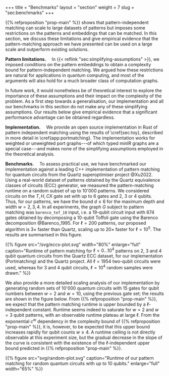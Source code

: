 +++
title = "Benchmarks"
layout = "section"
weight = 7
slug = "sec:benchmarks"
+++

{{% refproposition "prop-main" %}} shows that pattern-independent matching can
scale to large datasets of patterns but imposes some restrictions on the
patterns and embeddings that can be matched. In this section, we discuss these
limitations and give empirical evidence that the pattern-matching approach we
have presented can be used on a large scale and outperform existing solutions.

**Pattern limitations.**&emsp; In {{< reflink "sec:simplifying-assumptions" >}},
we imposed conditions on the pattern embeddings to obtain a complexity bound for
pattern-independent matching. We argued how these restrictions are natural for
applications in quantum computing, and most of the arguments will also hold for
a much broader class of computation graphs.

In future work, it would nonetheless be of theoretical interest to explore the
importance of these assumptions and their impact on the complexity of the
problem. As a first step towards a generalisation, our implementation and all
our benchmarks in this section do not make any of these simplifying assumptions.
Our results below give empirical evidence that a significant performance
advantage can be obtained regardless.

**Implementation.**&emsp; We provide an open source implementation in Rust of
pattern independent matching using the results of \cref{sec:toy}, described in
more detail in \cref{app:portmatching}. The implementation works for weighted or
unweighted port graphs---of which typed minIR graphs are a special case---and
makes none of the simplifying assumptions employed in the theoretical analysis.

**Benchmarks.**&emsp; To assess practical use, we have benchmarked our
implementation against a leading C++ implementation of pattern matching for
quantum circuits from the Quartz superoptimiser project @Xu2022. Using a
real-world dataset of patterns obtained by the Quartz equivalence classes of
circuits (ECC) generator, we measured the pattern-matching runtime on a random
subset of up to 10'000 patterns. We considered circuits on the $T, H, CX$ gate
set with up to 6 gates and 2, 3 or 4 qubits. Thus, for our patterns, we have the
bound $d \leq 6$ for the maximum depth and width $w = 2,3,4$. In all
experiments, the graph $G$ subject to pattern matching was `barenco_tof_10`
input, i.e. a 19-qubit circuit input with 674 gates obtained by decomposing a
10-qubit Toffoli gate using the Barenco decomposition @Barenco_1995. For
$\ell = 200$ patterns, our proposed algorithm is $3\times$ faster than Quartz,
scaling up to $20\times$ faster for $\ell=10^5$. The results are summarised in
this figure.

<!-- prettier-ignore-start -->
{{% figure
    src="/svg/eccs-plot.svg"
    width="80%"
    enlarge="full"
    caption="Runtime of pattern matching for $\ell = 0\dots 10^4$ patterns on 2, 3 and 4 qubit quantum circuits from the Quartz ECC dataset, for our implementation (Portmatching) and the Quartz project. All $\ell = 1954$ two-qubit circuits were used, whereas for 3 and 4 qubit circuits, $\ell = 10^4$ random samples were drawn."
%}}
<!-- prettier-ignore-end -->

We also provide a more detailed scaling analysis of our implementation by
generating random sets of 10'000 quantum circuits with 15 gates for qubit
numbers between $w=2$ and $w=10$, using the previous gate set; the results are
shown in the figure below. From {{% refproposition "prop-main" %}}, we expect
that the pattern matching runtime is upper bounded by a $\ell$-independent
constant. Runtime seems indeed to saturate for $w=2$ and $w=3$ qubit patterns,
with an observable runtime plateau at large $\ell$. From the exponential $c^w$
dependency in the complexity bound of {{% refproposition "prop-main" %}}, it is,
however, to be expected that this upper bound increases rapidly for qubit counts
$w \geq 4$. A runtime ceiling is not directly observable at this experiment
size, but the gradual decrease in the slope of the curve is consistent with the
existence of the $\ell$-independent upper bound predicted in
{{% refproposition "prop-main" %}}.

<!-- prettier-ignore-start -->
{{% figure
    src="svg/random-plot.svg"
    caption="Runtime of our pattern matching for random quantum circuits with up to 10 qubits."
    enlarge="full"
    width="65%"
%}}
<!-- prettier-ignore-end -->
